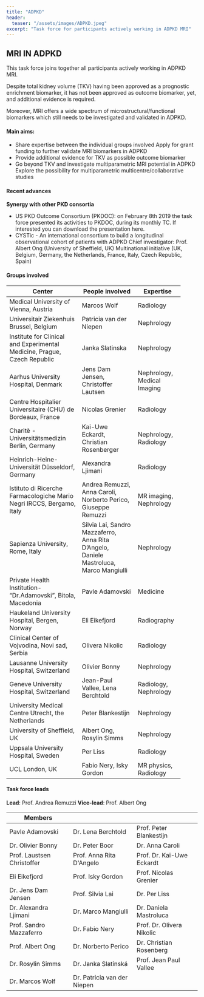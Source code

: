 ```yaml
---
title: "ADPKD"
header:
  teaser: "/assets/images/ADPKD.jpeg"
excerpt: "Task force for participants actively working in ADPKD MRI"
---
```


## MRI IN ADPKD

This task force joins together all participants actively working in ADPKD MRI.

Despite total kidney volume (TKV) having been approved as a prognostic enrichment biomarker, it has not been approved as outcome biomarker, yet, and additional evidence is required.

Moreover, MRI offers a wide spectrum of microstructural/functional biomarkers which still needs to be investigated and validated in ADPKD.

#### Main aims:

- Share expertise between the individual groups involved
Apply for grant funding to further validate MRI biomarkers in ADPKD
- Provide additional evidence for TKV as possible outcome biomarker
- Go beyond TKV and investigate multiparametric MRI potential in ADPKD
Explore the possibility for multiparametric multicentre/collaborative studies

#### Recent advances

**Synergy with other PKD consortia**
- US PKD Outcome Consortium (PKDOC): on February 8th 2019 the task force presented its activities to PKDOC, during its monthly TC. If interested you can download the presentation here.
- CYSTic - An international consortium to build a longitudinal observational cohort of patients with ADPKD
Chief investigator: Prof. Albert Ong (University of Sheffield, UK)
Multinational initiative (UK, Belgium, Germany, the Netherlands, France, Italy, Czech Republic, Spain)

#### Groups involved

<table border="0" cellpadding="0" cellspacing="0" class="oc-alternate-rows" style="margin-right: calc(9%); width: 91%;" width="711">
	<thead>
		<tr>
			<th>Center
				<br>
			</th>
			<th>People involved
				<br>
			</th>
			<th>Expertise
				<br>
			</th>
		</tr>
	</thead>
	<tbody>
		<tr height="32">
			<td height="32" width="289">Medical University of Vienna, Austria
				<br>
			</td>
			<td width="280">Marcos Wolf
				<br>
			</td>
			<td width="142">Radiology
				<br>
			</td>
		</tr>
		<tr height="34">
			<td height="34" width="289">Universitair Ziekenhuis Brussel, Belgium
				<br>
			</td>
			<td width="280">Patricia van der Niepen
				<br>
			</td>
			<td width="142">Nephrology
				<br>
			</td>
		</tr>
		<tr height="39">
			<td height="39" width="289">Institute for Clinical and Experimental Medicine, Prague, Czech Republic
				<br>
			</td>
			<td width="280">Janka Slatinska
				<br>
			</td>
			<td width="142">Nephrology
				<br>
			</td>
		</tr>
		<tr height="38">
			<td height="38" width="289">Aarhus University Hospital, Denmark
				<br>
			</td>
			<td width="280">Jens Dam Jensen, Christoffer Lautsen
				<br>
			</td>
			<td width="142">Nephrology, Medical Imaging
				<br>
			</td>
		</tr>
		<tr height="38">
			<td height="38" width="289">Centre Hospitalier Universitaire (CHU) de Bordeaux, France
				<br>
			</td>
			<td width="280">Nicolas Grenier
				<br>
			</td>
			<td width="142">Radiology
				<br>
			</td>
		</tr>
		<tr height="36">
			<td height="36" width="289">Charitè - Universitätsmedizin Berlin, Germany
				<br>
			</td>
			<td width="280">Kai-Uwe Eckardt, Christian Rosenberger
				<br>
			</td>
			<td width="142">Nephrology, Radiology
				<br>
			</td>
		</tr>
		<tr height="37">
			<td height="37" width="289">Heinrich-Heine-Universität Düsseldorf, Germany
				<br>
			</td>
			<td width="280">Alexandra Ljimani
				<br>
			</td>
			<td width="142">Radiology
				<br>
			</td>
		</tr>
		<tr height="38">
			<td height="38" width="289">Istituto di Ricerche Farmacologiche Mario Negri IRCCS, Bergamo, Italy
				<br>
			</td>
			<td width="280">Andrea Remuzzi, Anna Caroli, Norberto Perico, Giuseppe Remuzzi
				<br>
			</td>
			<td width="142">MR imaging, Nephrology
				<br>
			</td>
		</tr>
		<tr height="38">
			<td height="38" width="289">Sapienza University, Rome, Italy
				<br>
			</td>
			<td width="280">Silvia Lai, Sandro Mazzaferro, Anna Rita D’Angelo, Daniele Mastroluca, Marco Mangiulli
				<br>
			</td>
			<td width="142">Nephrology
				<br>
			</td>
		</tr>
		<tr height="38">
			<td height="38" width="289">Private Health Institution- “Dr.Adamovski”, Bitola, Macedonia
				<br>
			</td>
			<td width="280">Pavle Adamovski
				<br>
			</td>
			<td width="142">Medicine
				<br>
			</td>
		</tr>
		<tr height="38">
			<td height="38" width="289">Haukeland University Hospital, Bergen, Norway
				<br>
			</td>
			<td width="280">Eli Eikefjord
				<br>
			</td>
			<td width="142">Radiography
				<br>
			</td>
		</tr>
		<tr height="38">
			<td height="38" width="289">Clinical Center of Vojvodina, Novi sad, Serbia
				<br>
			</td>
			<td width="280">Olivera Nikolic
				<br>
			</td>
			<td width="142">Radiology
				<br>
			</td>
		</tr>
		<tr height="38">
			<td height="38" width="289">Lausanne University Hospital, Switzerland
				<br>
			</td>
			<td width="280">Olivier Bonny
				<br>
			</td>
			<td width="142">Nephrology
				<br>
			</td>
		</tr>
		<tr height="38">
			<td height="38" width="289">Geneve University Hospital, Switzerland
				<br>
			</td>
			<td width="280">Jean-Paul Vallee, Lena Berchtold
				<br>
			</td>
			<td width="142">Radiology, Nephrology
				<br>
			</td>
		</tr>
		<tr height="38">
			<td height="38" width="289">University Medical Centre Utrecht, the Netherlands
				<br>
			</td>
			<td width="280">Peter Blankestijn
				<br>
			</td>
			<td width="142">Nephrology
				<br>
			</td>
		</tr>
		<tr height="38">
			<td height="38" width="289">University of Sheffield, UK
				<br>
			</td>
			<td width="280">Albert Ong, Rosylin Simms
				<br>
			</td>
			<td width="142">Nephrology
				<br>
			</td>
		</tr>
		<tr>
			<td>Uppsala University Hospital, Sweden</td>
			<td>Per Liss</td>
			<td>Radiology</td>
		</tr>
		<tr height="38">
			<td height="38" width="289">UCL London, UK
				<br>
			</td>
			<td width="280">Fabio Nery, Isky Gordon
				<br>
			</td>
			<td width="142">MR physics, Radiology
				<br>
			</td>
		</tr>
	</tbody>
</table>

#### Task force leads

**Lead**: Prof. Andrea Remuzzi
**Vice-lead**: Prof. Albert Ong


| Members | | |
| ------ | ------ | ------ |
| Pavle Adamovski | Dr. Lena Berchtold | Prof. Peter Blankestijn |
| Dr. Olivier Bonny | Dr. Peter Boor | Dr. Anna Caroli |
| Prof. Laustsen Christoffer | Prof. Anna Rita D'Angelo | Prof. Dr. Kai-Uwe Eckardt |
| Eli Eikefjord | Prof. Isky Gordon | Prof. Nicolas Grenier |
| Dr. Jens Dam Jensen | Prof. Silvia Lai | Dr. Per Liss |
| Dr. Alexandra Ljimani | Dr. Marco Mangiulli| Dr. Daniela Mastroluca |
| Prof. Sandro Mazzaferro | Dr. Fabio Nery | Prof. Dr. Olivera Nikolic |
| Prof. Albert Ong | Dr. Norberto Perico | Dr. Christian Rosenberg |
| Dr. Rosylin Simms | Dr. Janka Slatinská | Prof. Jean Paul Vallee |
| Dr. Marcos Wolf | Dr. Patricia van der Niepen |